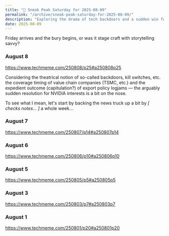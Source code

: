 ```yaml
---
title: "🔮 Sneak Peak Saturday for 2025-08-09"
permalink: "/archive/sneak-peak-saturday-for-2025-08-09/"
description: "Exploring the drama of tech backdoors and a sudden win for NVIDIA"
date: 2025-08-09
---
```


Friday arrives and the bury begins, or was it stage craft with storytelling savvy?

### August 8

https://www.techmeme.com/250808/p25#a250808p25

Considering the theatrical notion of so-called backdoors, kill switches, etc. the coverage timing of value chain companies (TSMC, etc.) and the expedient outcome (capitulation?) of export policy logjams — the arguably sudden resolution for NVIDIA interests is a bit on the nose.

To see what I mean, let's start by backing the news truck up a bit by *[ checks notes... ]* a whole week...

### August 7

https://www.techmeme.com/250807/p14#a250807p14

### August 6

https://www.techmeme.com/250806/p10#a250806p10

### August 5

https://www.techmeme.com/250805/p5#a250805p5

### August 3

https://www.techmeme.com/250803/p7#a250803p7

### August 1

https://www.techmeme.com/250801/p20#a250801p20
